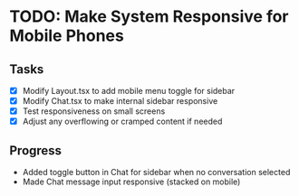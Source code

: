 # TODO: Make System Responsive for Mobile Phones

## Tasks
- [x] Modify Layout.tsx to add mobile menu toggle for sidebar
- [x] Modify Chat.tsx to make internal sidebar responsive
- [x] Test responsiveness on small screens
- [x] Adjust any overflowing or cramped content if needed

## Progress
- Added toggle button in Chat for sidebar when no conversation selected
- Made Chat message input responsive (stacked on mobile)
